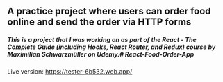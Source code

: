 ## A practice project where users can order food online and send the order via HTTP forms

##### This is a project that I was working on as part of the React - The Complete Guide (including Hooks, React Router, and Redux) course by Maximilian Schwarzmüller on Udemy.# React-Food-Order-App


Live version: https://tester-6b532.web.app/
